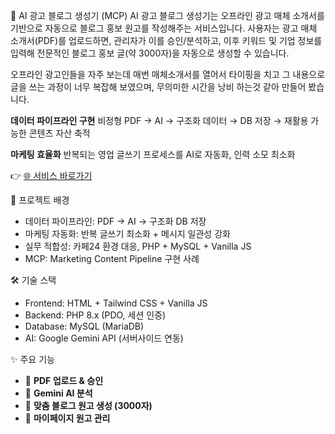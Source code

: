 📌 AI 광고 블로그 생성기 (MCP)
AI 광고 블로그 생성기는 오프라인 광고 매체 소개서를 기반으로 자동으로 블로그 홍보 원고를 작성해주는 서비스입니다.
사용자는 광고 매체 소개서(PDF)를 업로드하면, 관리자가 이를 승인/분석하고, 이후 키워드 및 기업 정보를 입력해 전문적인 블로그 홍보 글(약 3000자)을 자동으로 생성할 수 있습니다.

오프라인 광고인들을 자주 보는데 매번 매체소개서를 열어서 타이핑을 치고 그 내용으로 글을 쓰는 과정이 너무 복잡해 보였으며, 
무의미한 시간을 낭비 하는것 같아 만들어 봤습니다.

**데이터 파이프라인 구현**
비정형 PDF → AI → 구조화 데이터 → DB 저장 → 재활용 가능한 콘텐츠 자산 축적

**마케팅 효율화**
반복되는 영업 글쓰기 프로세스를 AI로 자동화, 인력 소모 최소화

👉 [🌐 서비스 바로가기](https://offad.mycafe24.com/)

🎯 프로젝트 배경
- 데이터 파이프라인: PDF → AI → 구조화 DB 저장  
- 마케팅 자동화: 반복 글쓰기 최소화 + 메시지 일관성 강화  
- 실무 적합성: 카페24 환경 대응, PHP + MySQL + Vanilla JS  
- MCP: Marketing Content Pipeline 구현 사례

🛠️ 기술 스택
- Frontend: HTML + Tailwind CSS + Vanilla JS  
- Backend: PHP 8.x (PDO, 세션 인증)  
- Database: MySQL (MariaDB)  
- AI: Google Gemini API (서버사이드 연동)

✨ 주요 기능
- 📄 **PDF 업로드 & 승인**
- 🤖 **Gemini AI 분석**
- 📝 **맞춤 블로그 원고 생성 (3000자)**
- 📂 **마이페이지 원고 관리**
